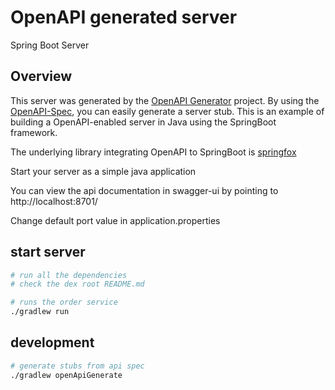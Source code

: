 # OpenAPI generated server

Spring Boot Server

## Overview  
This server was generated by the [OpenAPI Generator](https://openapi-generator.tech) project.
By using the [OpenAPI-Spec](https://openapis.org), you can easily generate a server stub.
This is an example of building a OpenAPI-enabled server in Java using the SpringBoot framework.

The underlying library integrating OpenAPI to SpringBoot is [springfox](https://github.com/springfox/springfox)

Start your server as a simple java application

You can view the api documentation in swagger-ui by pointing to  
http://localhost:8701/

Change default port value in application.properties

## start server
```bash
# run all the dependencies
# check the dex root README.md

# runs the order service
./gradlew run
```

## development
```bash
# generate stubs from api spec
./gradlew openApiGenerate
```